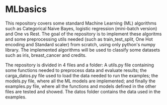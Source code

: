 # MLbasics
This repository covers some standard Machine Learning (ML) algorithms such as Categorical Naive Bayes, logistic regression (mini-batch version) and One vs Rest. The goal of the repository is to implement these algoritms and some preprocessing utils needed (such as train_test_split, One Hot encoding and Standard scaler) from scratch, using only python's numpy library. The implemented algorithms will be used to classify some datasets such as iris, breast_cancer and credits.

The repository is divided in 4 files and a folder: A utils.py file containing some functions needed to preprocess data and evaluate results; the carga_datos.py file used to load the data needed to run the examples; the models.py file, where all the ML models are implemented; and finally the examples.py file, where all the functions and models defined in the other files are tested and showed. The datos folder contains the data used in the examples. 
